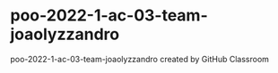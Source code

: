# poo-2022-1-ac-03-team-joaolyzzandro
poo-2022-1-ac-03-team-joaolyzzandro created by GitHub Classroom
